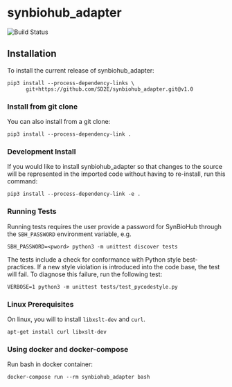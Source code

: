 
# synbiohub_adapter
![Build Status](https://api.travis-ci.com/SD2E/synbiohub_adapter.svg?branch=master)

## Installation

To install the current release of synbiohub_adapter:

```shell
pip3 install --process-dependency-links \
      git+https://github.com/SD2E/synbiohub_adapter.git@v1.0
```

### Install from git clone

You can also install from a git clone:

```shell
pip3 install --process-dependency-link .
```

### Development Install

If you would like to install synbiohub_adapter so that changes to the
source will be represented in the imported code without having to
re-install, run this command:

```
pip3 install --process-dependency-link -e .
```

### Running Tests

Running tests requires the user provide a password for SynBioHub through the `SBH_PASSWORD` environment variable, e.g.

```
SBH_PASSWORD=<pword> python3 -m unittest discover tests
```

The tests include a check for conformance with Python style best-practices. If a new style violation is introduced into
the code base, the test will fail. To diagnose this failure, run the following test:

```
VERBOSE=1 python3 -m unittest tests/test_pycodestyle.py
```

### Linux Prerequisites

On linux, you will to install `libxslt-dev` and `curl`.

```
apt-get install curl libxslt-dev
```

### Using docker and docker-compose
Run bash in docker container:
```
docker-compose run --rm synbiohub_adapter bash
```
